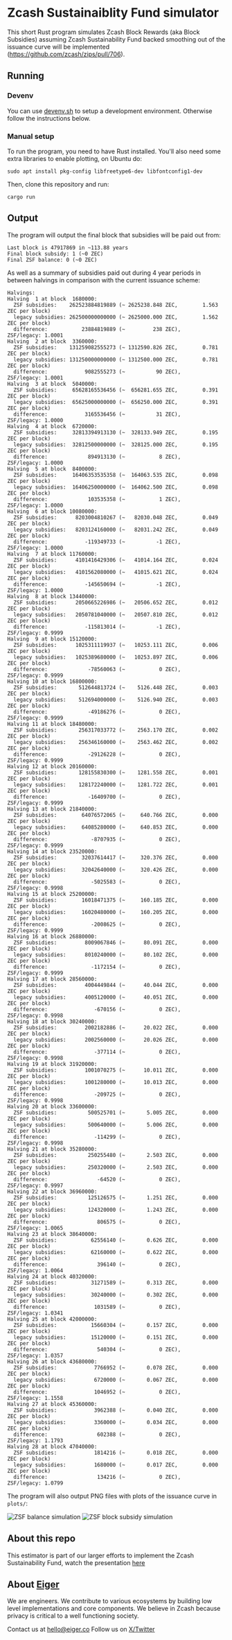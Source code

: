 # Zcash Sustainaiblity Fund simulator

This short Rust program simulates Zcash Block Rewards (aka Block Subsidies) assuming Zcash Sustainability Fund backed smoothing out of the issuance curve will be implemented (https://github.com/zcash/zips/pull/706).

## Running

### Devenv
You can use [devenv.sh](https://devenv.sh/) to setup a development environment. Otherwise follow the instructions below.

### Manual setup

To run the program, you need to have Rust installed. You'll also need some extra libraries to enable plotting, on Ubuntu do:

```
sudo apt install pkg-config libfreetype6-dev libfontconfig1-dev
```

 Then, clone this repository and run:

```
cargo run
```

## Output

The program will output the final block that subsidies will be paid out from:

```
Last block is 47917869 in ~113.88 years
Final block subsidy: 1 (~0 ZEC)
Final ZSF balance: 0 (~0 ZEC)
```

As well as a summary of subsidies paid out during 4 year periods in between halvings in comparison with the current
issuance scheme:

```
Halvings:
Halving  1 at block  1680000:
  ZSF subsidies:    262523884819889 (~ 2625238.848 ZEC,        1.563 ZEC per block)
  legacy subsidies: 262500000000000 (~ 2625000.000 ZEC,        1.562 ZEC per block)
  difference:           23884819889 (~         238 ZEC),         ZSF/legacy: 1.0001
Halving  2 at block  3360000:
  ZSF subsidies:    131259082555273 (~ 1312590.826 ZEC,        0.781 ZEC per block)
  legacy subsidies: 131250000000000 (~ 1312500.000 ZEC,        0.781 ZEC per block)
  difference:            9082555273 (~          90 ZEC),         ZSF/legacy: 1.0001
Halving  3 at block  5040000:
  ZSF subsidies:     65628165536456 (~  656281.655 ZEC,        0.391 ZEC per block)
  legacy subsidies:  65625000000000 (~  656250.000 ZEC,        0.391 ZEC per block)
  difference:            3165536456 (~          31 ZEC),         ZSF/legacy: 1.0000
Halving  4 at block  6720000:
  ZSF subsidies:     32813394913130 (~  328133.949 ZEC,        0.195 ZEC per block)
  legacy subsidies:  32812500000000 (~  328125.000 ZEC,        0.195 ZEC per block)
  difference:             894913130 (~           8 ZEC),         ZSF/legacy: 1.0000
Halving  5 at block  8400000:
  ZSF subsidies:     16406353535358 (~  164063.535 ZEC,        0.098 ZEC per block)
  legacy subsidies:  16406250000000 (~  164062.500 ZEC,        0.098 ZEC per block)
  difference:             103535358 (~           1 ZEC),         ZSF/legacy: 1.0000
Halving  6 at block 10080000:
  ZSF subsidies:      8203004810267 (~   82030.048 ZEC,        0.049 ZEC per block)
  legacy subsidies:   8203124160000 (~   82031.242 ZEC,        0.049 ZEC per block)
  difference:            -119349733 (~          -1 ZEC),         ZSF/legacy: 1.0000
Halving  7 at block 11760000:
  ZSF subsidies:      4101416429306 (~   41014.164 ZEC,        0.024 ZEC per block)
  legacy subsidies:   4101562080000 (~   41015.621 ZEC,        0.024 ZEC per block)
  difference:            -145650694 (~          -1 ZEC),         ZSF/legacy: 1.0000
Halving  8 at block 13440000:
  ZSF subsidies:      2050665226986 (~   20506.652 ZEC,        0.012 ZEC per block)
  legacy subsidies:   2050781040000 (~   20507.810 ZEC,        0.012 ZEC per block)
  difference:            -115813014 (~          -1 ZEC),         ZSF/legacy: 0.9999
Halving  9 at block 15120000:
  ZSF subsidies:      1025311119937 (~   10253.111 ZEC,        0.006 ZEC per block)
  legacy subsidies:   1025389680000 (~   10253.897 ZEC,        0.006 ZEC per block)
  difference:             -78560063 (~           0 ZEC),         ZSF/legacy: 0.9999
Halving 10 at block 16800000:
  ZSF subsidies:       512644813724 (~    5126.448 ZEC,        0.003 ZEC per block)
  legacy subsidies:    512694000000 (~    5126.940 ZEC,        0.003 ZEC per block)
  difference:             -49186276 (~           0 ZEC),         ZSF/legacy: 0.9999
Halving 11 at block 18480000:
  ZSF subsidies:       256317033772 (~    2563.170 ZEC,        0.002 ZEC per block)
  legacy subsidies:    256346160000 (~    2563.462 ZEC,        0.002 ZEC per block)
  difference:             -29126228 (~           0 ZEC),         ZSF/legacy: 0.9999
Halving 12 at block 20160000:
  ZSF subsidies:       128155830300 (~    1281.558 ZEC,        0.001 ZEC per block)
  legacy subsidies:    128172240000 (~    1281.722 ZEC,        0.001 ZEC per block)
  difference:             -16409700 (~           0 ZEC),         ZSF/legacy: 0.9999
Halving 13 at block 21840000:
  ZSF subsidies:        64076572065 (~     640.766 ZEC,        0.000 ZEC per block)
  legacy subsidies:     64085280000 (~     640.853 ZEC,        0.000 ZEC per block)
  difference:              -8707935 (~           0 ZEC),         ZSF/legacy: 0.9999
Halving 14 at block 23520000:
  ZSF subsidies:        32037614417 (~     320.376 ZEC,        0.000 ZEC per block)
  legacy subsidies:     32042640000 (~     320.426 ZEC,        0.000 ZEC per block)
  difference:              -5025583 (~           0 ZEC),         ZSF/legacy: 0.9998
Halving 15 at block 25200000:
  ZSF subsidies:        16018471375 (~     160.185 ZEC,        0.000 ZEC per block)
  legacy subsidies:     16020480000 (~     160.205 ZEC,        0.000 ZEC per block)
  difference:              -2008625 (~           0 ZEC),         ZSF/legacy: 0.9999
Halving 16 at block 26880000:
  ZSF subsidies:         8009067846 (~      80.091 ZEC,        0.000 ZEC per block)
  legacy subsidies:      8010240000 (~      80.102 ZEC,        0.000 ZEC per block)
  difference:              -1172154 (~           0 ZEC),         ZSF/legacy: 0.9999
Halving 17 at block 28560000:
  ZSF subsidies:         4004449844 (~      40.044 ZEC,        0.000 ZEC per block)
  legacy subsidies:      4005120000 (~      40.051 ZEC,        0.000 ZEC per block)
  difference:               -670156 (~           0 ZEC),         ZSF/legacy: 0.9998
Halving 18 at block 30240000:
  ZSF subsidies:         2002182886 (~      20.022 ZEC,        0.000 ZEC per block)
  legacy subsidies:      2002560000 (~      20.026 ZEC,        0.000 ZEC per block)
  difference:               -377114 (~           0 ZEC),         ZSF/legacy: 0.9998
Halving 19 at block 31920000:
  ZSF subsidies:         1001070275 (~      10.011 ZEC,        0.000 ZEC per block)
  legacy subsidies:      1001280000 (~      10.013 ZEC,        0.000 ZEC per block)
  difference:               -209725 (~           0 ZEC),         ZSF/legacy: 0.9998
Halving 20 at block 33600000:
  ZSF subsidies:          500525701 (~       5.005 ZEC,        0.000 ZEC per block)
  legacy subsidies:       500640000 (~       5.006 ZEC,        0.000 ZEC per block)
  difference:               -114299 (~           0 ZEC),         ZSF/legacy: 0.9998
Halving 21 at block 35280000:
  ZSF subsidies:          250255480 (~       2.503 ZEC,        0.000 ZEC per block)
  legacy subsidies:       250320000 (~       2.503 ZEC,        0.000 ZEC per block)
  difference:                -64520 (~           0 ZEC),         ZSF/legacy: 0.9997
Halving 22 at block 36960000:
  ZSF subsidies:          125126575 (~       1.251 ZEC,        0.000 ZEC per block)
  legacy subsidies:       124320000 (~       1.243 ZEC,        0.000 ZEC per block)
  difference:                806575 (~           0 ZEC),         ZSF/legacy: 1.0065
Halving 23 at block 38640000:
  ZSF subsidies:           62556140 (~       0.626 ZEC,        0.000 ZEC per block)
  legacy subsidies:        62160000 (~       0.622 ZEC,        0.000 ZEC per block)
  difference:                396140 (~           0 ZEC),         ZSF/legacy: 1.0064
Halving 24 at block 40320000:
  ZSF subsidies:           31271589 (~       0.313 ZEC,        0.000 ZEC per block)
  legacy subsidies:        30240000 (~       0.302 ZEC,        0.000 ZEC per block)
  difference:               1031589 (~           0 ZEC),         ZSF/legacy: 1.0341
Halving 25 at block 42000000:
  ZSF subsidies:           15660304 (~       0.157 ZEC,        0.000 ZEC per block)
  legacy subsidies:        15120000 (~       0.151 ZEC,        0.000 ZEC per block)
  difference:                540304 (~           0 ZEC),         ZSF/legacy: 1.0357
Halving 26 at block 43680000:
  ZSF subsidies:            7766952 (~       0.078 ZEC,        0.000 ZEC per block)
  legacy subsidies:         6720000 (~       0.067 ZEC,        0.000 ZEC per block)
  difference:               1046952 (~           0 ZEC),         ZSF/legacy: 1.1558
Halving 27 at block 45360000:
  ZSF subsidies:            3962388 (~       0.040 ZEC,        0.000 ZEC per block)
  legacy subsidies:         3360000 (~       0.034 ZEC,        0.000 ZEC per block)
  difference:                602388 (~           0 ZEC),         ZSF/legacy: 1.1793
Halving 28 at block 47040000:
  ZSF subsidies:            1814216 (~       0.018 ZEC,        0.000 ZEC per block)
  legacy subsidies:         1680000 (~       0.017 ZEC,        0.000 ZEC per block)
  difference:                134216 (~           0 ZEC),         ZSF/legacy: 1.0799
```

The program will also output PNG files with plots of the issuance curve in `plots/`:

![ZSF balance simulation](plots/zsf_balance.png)
![ZSF block subsidy simulation](plots/zsf_block_subsidy.png)

## About this repo

This estimator is part of our larger efforts to implement the Zcash Sustainability Fund, watch the presentation [here](https://www.youtube.com/watch?v=_QSYgvDV33k)

## About [Eiger](https://www.eiger.co)

We are engineers. We contribute to various ecosystems by building low level implementations and core components. We believe in Zcash because privacy is critical to a well functioning society.

Contact us at hello@eiger.co
Follow us on [X/Twitter](https://x.com/eiger_co)
